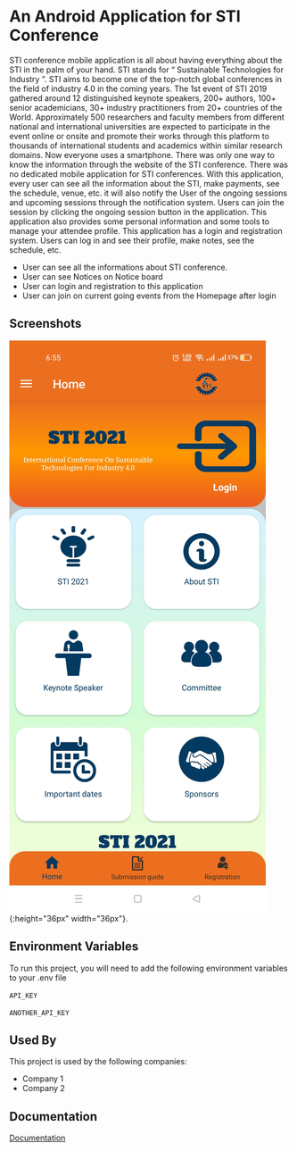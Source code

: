 
# An Android Application for STI Conference

STI conference mobile application is all about having everything about the STI in the palm of your hand. STI stands for “ Sustainable Technologies for Industry ”. STI aims to become one of the top-notch global conferences in the field of industry 4.0 in the coming years. The 1st event of STI 2019 gathered around 12 distinguished keynote speakers, 200+ authors, 100+ senior academicians, 30+ industry practitioners from 20+ countries of the World. Approximately 500 researchers and faculty members from different national and international universities are expected to participate in the event online or onsite and promote their works through this platform to thousands of international students and academics within similar research domains. Now everyone uses a smartphone. There was only one way to know the information through the website of the STI conference. There was no dedicated mobile application for STI conferences. With this application, every user can see all the information about the STI, make payments, see the schedule, venue, etc. it will also notify the User of the ongoing sessions and upcoming sessions through the notification system. Users can join the session by clicking the ongoing session button in the application. This application also provides some personal information and some tools to manage your attendee profile. This application has a login and registration system. Users can log in and see their profile, make notes, see the schedule, etc.

- User can see all the informations about STI conference.
- User can see Notices on Notice board
- User can login and registration to this application
- User can join on current going events from the Homepage after login 


## Screenshots
![App Screenshot](https://github.com/Souravchwn/STI-conference/blob/main/Screenshots/home.jpg){:height="36px" width="36px"}.


## Environment Variables

To run this project, you will need to add the following environment variables to your .env file

`API_KEY`

`ANOTHER_API_KEY`


## Used By

This project is used by the following companies:

- Company 1
- Company 2


## Documentation

[Documentation](https://linktodocumentation)

